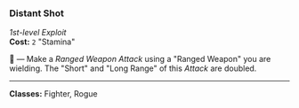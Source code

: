 ### Distant Shot
*1st-level Exploit*  
**Cost:** `2` "Stamina"  

🔺 — Make a *Ranged Weapon Attack* using a "Ranged Weapon" you are wielding. The "Short" and "Long Range" of this *Attack* are doubled.

---

**Classes:** Fighter, Rogue
